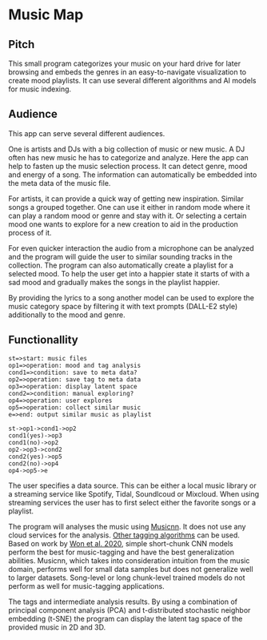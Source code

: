 # Music Map

## Pitch

This small program categorizes your music on your hard drive for later browsing and embeds the genres in an easy-to-navigate visualization to create mood playlists.
It can use several different algorithms and AI models for music indexing.

## Audience

This app can serve several different audiences.

One is artists and DJs with a big collection of music or new music.
A DJ often has new music he has to categorize and analyze.
Here the app can help to fasten up the music selection process.
It can detect genre, mood and energy of a song.
The information can automatically be embedded into the meta data of the music file.

For artists, it can provide a quick way of getting new inspiration.
Similar songs a grouped together.
One can use it either in random mode where it can play a random mood or genre and stay with it.
Or selecting a certain mood one wants to explore for a new creation to aid in the production process of it.

For even quicker interaction the audio from a microphone can be analyzed and the program will guide the user to similar sounding tracks in the collection.
The program can also automatically create a playlist for a selected mood.
To help the user get into a happier state it starts of with a sad mood and gradually makes the songs in the playlist happier.

By providing the lyrics to a song another model can be used to explore the music category space by filtering it with text prompts (DALL-E2 style) additionally to the mood and genre.


## Functionallity

```flow
st=>start: music files
op1=>operation: mood and tag analysis
cond1=>condition: save to meta data?
op2=>operation: save tag to meta data
op3=>operation: display latent space
cond2=>condition: manual exploring?
op4=>operation: user explores
op5=>operation: collect similar music
e=>end: output similar music as playlist

st->op1->cond1->op2
cond1(yes)->op3
cond1(no)->op2
op2->op3->cond2
cond2(yes)->op5
cond2(no)->op4
op4->op5->e
```

The user specifies a data source.
This can be either a local music library or a streaming service like Spotify, Tidal, Soundlcoud or Mixcloud.
When using streaming services the user has to first select either the favorite songs or a playlist.

The program will analyses the music using [Musicnn](https://github.com/jordipons/musicnn).
It does not use any cloud services for the analysis.
[Other tagging algorithms](https://github.com/minzwon/sota-music-tagging-models) can be used.
Based on work by [Won et al. 2020](https://arxiv.org/abs/2006.00751), simple short-chunk CNN models perform the best for music-tagging and have the best generalization abilities.
Musicnn, which takes into consideration intuition from the music domain, performs well for small data samples but does not generalize well to larger datasets.
Song-level or long chunk-level trained models do not perform as well for music-tagging applications.

The tags and intermediate analysis results. 
By using a combination of principal component analysis (PCA) and t-distributed stochastic neighbor embedding (t-SNE) the program can display the latent tag space of the provided music in 2D and 3D.
